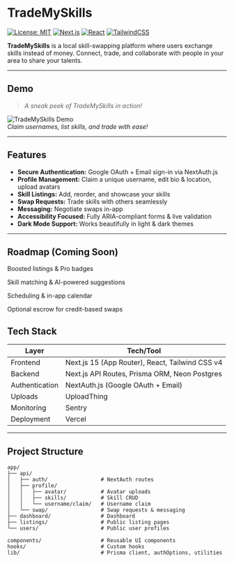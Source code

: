 # TradeMySkills

[![License: MIT](https://img.shields.io/badge/License-MIT-blue.svg)](LICENSE) [![Next.js](https://img.shields.io/badge/Next.js-15-black?logo=next.js)](https://nextjs.org/) [![React](https://img.shields.io/badge/React-18-blue?logo=react)](https://reactjs.org/) [![TailwindCSS](https://img.shields.io/badge/TailwindCSS-3.3-blue?logo=tailwind-css)](https://tailwindcss.com/)

**TradeMySkills** is a local skill-swapping platform where users exchange skills instead of money. Connect, trade, and collaborate with people in your area to share your talents.

---

## Demo

> _A sneak peek of TradeMySkills in action!_

![TradeMySkills Demo](./demo/trademyskills-demo.gif)  
_Claim usernames, list skills, and trade with ease!_

---

## Features

- **Secure Authentication:** Google OAuth + Email sign-in via NextAuth.js
- **Profile Management:** Claim a unique username, edit bio & location, upload avatars
- **Skill Listings:** Add, reorder, and showcase your skills
- **Swap Requests:** Trade skills with others seamlessly
- **Messaging:** Negotiate swaps in-app
- **Accessibility Focused:** Fully ARIA-compliant forms & live validation
- **Dark Mode Support:** Works beautifully in light & dark themes

---

## Roadmap (Coming Soon)

Boosted listings & Pro badges

Skill matching & AI-powered suggestions

Scheduling & in-app calendar

Optional escrow for credit-based swaps

## Tech Stack

| Layer          | Tech/Tool                                       |
| -------------- | ----------------------------------------------- |
| Frontend       | Next.js 15 (App Router), React, Tailwind CSS v4 |
| Backend        | Next.js API Routes, Prisma ORM, Neon Postgres   |
| Authentication | NextAuth.js (Google OAuth + Email)              |
| Uploads        | UploadThing                                     |
| Monitoring     | Sentry                                          |
| Deployment     | Vercel                                          |

---

## Project Structure

```text
app/
├── api/
│   ├── auth/                 # NextAuth routes
│   ├── profile/
│   │   ├── avatar/           # Avatar uploads
│   │   ├── skills/           # Skill CRUD
│   │   └── username/claim/   # Username claim
│   └── swap/                 # Swap requests & messaging
├── dashboard/                # Dashboard
├── listings/                 # Public listing pages
└── users/                    # Public user profiles

components/                   # Reusable UI components
hooks/                        # Custom hooks
lib/                          # Prisma client, authOptions, utilities
```
